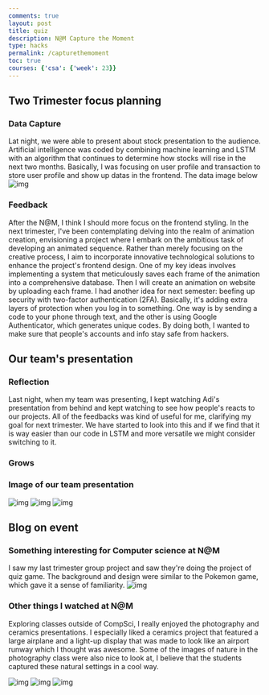 ```yaml
---
comments: true
layout: post
title: quiz
description: N@M Capture the Moment
type: hacks
permalink: /capturethemoment
toc: true
courses: {'csa': {'week': 23}}
---
```


## Two Trimester focus planning
### Data Capture
Lat night, we were able to present about stock presentation to the audience. Artificial intelligence was coded by combining machine learning and LSTM with an algorithm that continues to determine how stocks will rise in the next two months. Basically, I was focusing on user profile and transaction to store user profile and show up datas in the frontend. 
The data image below
![img](./images/data.png)
### Feedback
After the N@M, I think I should more focus on the frontend styling. In the next trimester, I've been contemplating delving into the realm of animation creation, envisioning a project where I embark on the ambitious task of developing an animated sequence. Rather than merely focusing on the creative process, I aim to incorporate innovative technological solutions to enhance the project's frontend design. One of my key ideas involves implementing a system that meticulously saves each frame of the animation into a comprehensive database. Then I will create an animation on website by uploading each frame.  I had another idea for next semester: beefing up security with two-factor authentication (2FA). Basically, it's adding extra layers of protection when you log in to something. One way is by sending a code to your phone through text, and the other is using Google Authenticator, which generates unique codes. By doing both, I wanted to make sure that people's accounts and info stay safe from hackers.

## Our team's presentation
### Reflection

Last night, when my team was presenting, I kept watching Adi's presentation from behind and kept watching to see how people's reacts to our projects. All of the feedbacks was kind of useful for me, clarifying my goal for next trimester. We have started to look into this and if we find that it is way easier than our code in LSTM and more versatile we might consider switching to it. 

### Grows

### Image of our team presentation
![img](./images/img1.jpg)
![img](./images/img2.jpg)
![img](./images/img3.jpg)
## Blog on event
### Something interesting for Computer science at N@M
I saw my last trimester group project and saw they're doing the project of quiz game. The background and design were similar to the Pokemon game, which gave it a sense of familiarity. 
![img](./images/img4.jpg)
### Other things I watched at N@M
Exploring classes outside of CompSci, I really enjoyed the photography and ceramics presentations. I especially liked a ceramics project that featured a large airplane and a light-up display that was made to look like an airport runway which I thought was awesome. Some of the images of nature in the photography class were also nice to look at, I believe that the students captured these natural settings in a cool way.

![img](./images/turtle.png)
![img](./images/plan.png)
![img](./images/picture.png)

